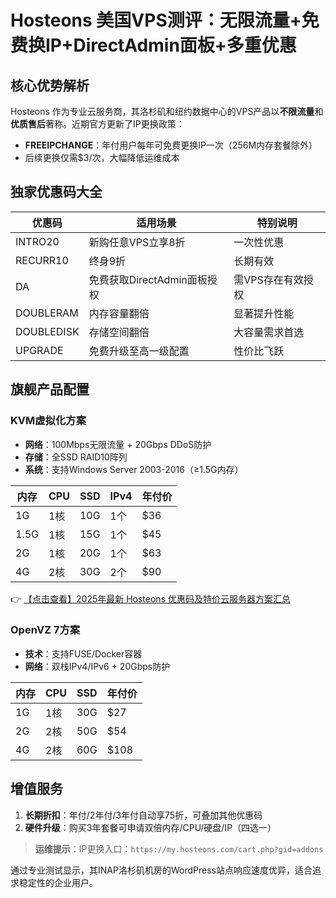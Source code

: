 # Hosteons 美国VPS测评：无限流量+免费换IP+DirectAdmin面板+多重优惠

## 核心优势解析

Hosteons 作为专业云服务商，其洛杉矶和纽约数据中心的VPS产品以**不限流量**和**优质售后**著称。近期官方更新了IP更换政策：

- **FREEIPCHANGE**：年付用户每年可免费更换IP一次（256M内存套餐除外）
- 后续更换仅需$3/次，大幅降低运维成本

## 独家优惠码大全

| 优惠码         | 适用场景                          | 特别说明                 |
|----------------|-----------------------------------|--------------------------|
| INTRO20        | 新购任意VPS立享8折                | 一次性优惠               |
| RECURR10       | 终身9折                          | 长期有效                 |
| DA             | 免费获取DirectAdmin面板授权       | 需VPS存在有效授权        |
| DOUBLERAM      | 内存容量翻倍                      | 显著提升性能             |
| DOUBLEDISK     | 存储空间翻倍                      | 大容量需求首选           |
| UPGRADE        | 免费升级至高一级配置               | 性价比飞跃              |

## 旗舰产品配置

### KVM虚拟化方案
- **网络**：100Mbps无限流量 + 20Gbps DDoS防护
- **存储**：全SSD RAID10阵列
- **系统**：支持Windows Server 2003-2016（≥1.5G内存）

| 内存 | CPU  | SSD  | IPv4 | 年付价   |
|------|------|------|------|----------|
| 1G   | 1核  | 10G  | 1个  | $36      |
| 1.5G | 1核  | 15G  | 1个  | $45      |
| 2G   | 1核  | 20G  | 1个  | $63      |
| 4G   | 2核  | 30G  | 2个  | $90      |

👉 [【点击查看】2025年最新 Hosteons 优惠码及特价云服务器方案汇总](https://bit.ly/hosteons)

### OpenVZ 7方案
- **技术**：支持FUSE/Docker容器
- **网络**：双栈IPv4/IPv6 + 20Gbps防护

| 内存 | CPU  | SSD  | 年付价   |
|------|------|------|----------|
| 1G   | 1核  | 30G  | $27      |
| 2G   | 2核  | 50G  | $54      |
| 4G   | 2核  | 60G  | $108     |

## 增值服务
1. **长期折扣**：年付/2年付/3年付自动享75折，可叠加其他优惠码
2. **硬件升级**：购买3年套餐可申请双倍内存/CPU/硬盘/IP（四选一）

> **运维提示**：IP更换入口：`https://my.hosteons.com/cart.php?gid=addons`

通过专业测试显示，其INAP洛杉矶机房的WordPress站点响应速度优异，适合追求稳定性的企业用户。